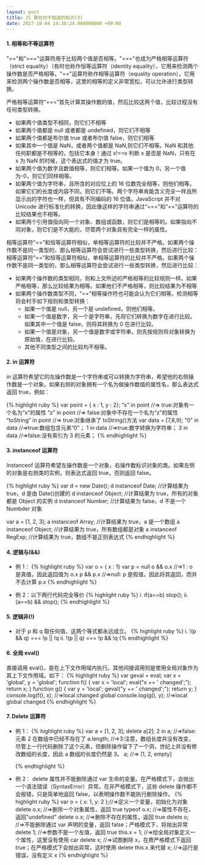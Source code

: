 ```yaml
---
layout: post
title: JS 那些你不知道的知识(3)
date: 2017-10-04 14:36:24.000000000 +09:00
---
```


#### 1. 相等和不等运算符

"=="和"==="运算符用于比较两个值是否相等。"==="也成为严格相等运算符（strict equality）（有时也称作恒等运算符（identity equality），它用来检测两个操作数是否严格相等。"=="运算符称作相等运算符（equality operation），它用来检测两个操作数是否相等，这里的相等的定义非常宽松，可以允许进行类型转换。

严格相等运算符“===”首先计算其操作数的值，然后比较这两个值，比较过程没有任何类型转换。

- 如果两个值类型不相同，则它们不相等
- 如果两个值都是 null 或者都是 undefined，则它们不相等
- 如果两个值都是布尔值 true 或者布尔值 false，则它们相等
- 如果其中一个值是 NaN，或者两个值都是 NaN,则它们不相等。NaN 和其他任何职都是不相等的，包括它本身！通过 x!==x 判断 x 是否是 NaN，只有在 x 为 NaN 的时候，这个表达式的值才为 true。
- 如果两个值为数字且数值相等，则它们相等。如果一个值为 0，另一个值为-0，则它们同样相等。
- 如果两个值为字符串，且所含的对应位上的 16 位数完全相等，则他们相等。如果它们的长度或内容不同，则它们不等。两个字符串肯能含义完全一样且所显示出的字符也一样，但具有不同编码的 16 位值。JavaScript 并不对 Unicode 进行标准化的转换，因此像这样的字符串通过“===”和“==”运算符的比较结果也不相等。
- 如果两个引用值指向同一个对象、数组或函数，则它们是相等的。如果指向不同对象，则它们是不大能的，尽管两个对象具有完全一样的属性。

相等运算符“==”和恒等运算符相似，单相等运算符的比较并不严格。如果两个操作数不是同一类型的，那么相等运算符会尝试进行一些类型转换，然后进行比较：
相等运算符“==”和恒等运算符相似，单相等运算符的比较并不严格。如果两个操作数不是同一类型的，那么相等运算符会尝试进行一些类型转换，然后进行比较：

- 如果两个操作数的类型相同，则和上文所述的严格相等的比较规则一样。如果严格相等，那么比较结果为相等。如果他们不严格相等，则比较结果为不相等
- 如果两个操作数类型不同，“==”相等操作符也可能会认为它们相等。检测相等将会村手如下规则和类型转换：
  - 如果一个值是 null，另一个是 undefined，则他们相等。
  - 如果一个值是数字，另一个是字符串，先将它们转换为数字在进行比较。如果其中一个值是 false，则将其转换为 0 在进行比较。
  - 如果一个值是对象，另一个值是数字或字符串，则先按规则将对象转换为原始值，在进行比较。
  - 其他不同类型之间的比较均不相等。

#### 2. in 运算符

in 运算符希望它的左操作数是一个字符串或可以转换为字符串，希望他的右侧操作数是一个对象。如果右侧的对象拥有一个名为做操作数值的属性名，那么表达式返回 true，例如：

{% highlight ruby %}
var point = { x : 1, y : 2};
“x” in point //=> true:对象有一个名为“x”的属性
“z” in point //=> false:对象中不存在一个名为“z”的属性
“toString” in point //=> true:对象继承了 toString()方法
var data = [7,8,9];
“0” in data //=>true:数组包含元素“0”；
1 in data //=>true:数字转换为字符串；
3 in data //=>false:没有索引为 3 的元素；
{% endhighlight %}

#### 3. instanceof 运算符

Instanceof 运算符希望左操作数是一个对象，右操作数标识对象的类。如果左侧的对象是右侧类的实例，则表达式返回 true，否则返回 false。

{% highlight ruby %}
var d = new Date();
d instanceof Date; //计算结果为 true，d 是由 Date()创建的
d instanceof Object; //计算结果为 true，所有的对象都是 Object 的实例
d instanceof Number; //计算结果为 false，d 不是一个 Numbder 对象

var a = [1, 2, 3];
a instanceof Array; //计算结果为 true，a 是一个数组
a instanceof Object; //计算结果为 true，所有数组都是对象
a instanceof RegExp; //计算结果为 true，数组不是正则表达式
{% endhighlight %}

#### 4. 逻辑与(&&)

- 例 1：
  {% highlight ruby %}
  var o = { x : 1}
  var p = null
  o && o.x //=>1 : o 是真值，因此返回值为 o.x
  p && p.x //=>null: p 是假值，因此将其返回，而并不去计算 p.x
  {% endhighlight %}

- 例 2：以下两行代码完全等价
  {% highlight ruby %}
  i. if(a==b) stop();
  ii. (a==b) && stop();
  {% endhighlight %}

#### 5. 逻辑非(!)

- 对于 p 和 q 取任何值，这两个等式都永远成立。
  {% highlight ruby %}
  i. !(p && q) === !p || !q
  ii. !(p || q) === !p && !q
  {% endhighlight %}

#### 6. 全局 eval()

直接调用 eval()，是在上下文作用域内执行。其他间接调用则是使用全局对象作为其上下文作用域。如下：
{% highlight ruby %}
var geval = eval;
var x = 'global',
y = 'global';
function f() {
var x = 'local';
eval("x += ' changed';");
return x;
}
function g() {
var y = 'local';
geval("y += ' changed';");
return y;
}
console.log(f(), x); //=>local changed global
console.log(g(), y); //=>local global changed
{% endhighlight %}

#### 7. Delete 运算符

- 例 1：
  {% highlight ruby %}
  var a = [1, 2, 3];
  delete a[2];
  2 in a; //=>false: 元素 2 在数组中已经不存在了
  a.length; //=>3:注意，数组长度并没有改变，尽管上一行代码删除了这个元素，但删除操作留下了一个洞，世纪上并没有修改数组的长度，因此 a 数组的长度仍然是 3。
  a; //=> [1, 2, empty]

  {% endhighlight %}

- 例 2： delete 属性并不能删除通过 var 生命的变量。在严格模式下，会抛出一个语法错误（SyntaxError）异常。在非严格模式下，这些 delete 操作都不会报错，只是简单地返回 false，以表明操作数不能执行删除操作。
  {% highlight ruby %}
  var o = { x: 1, y: 2 };//=>定义一个变量，初始化为对象
  delete o.x; //=>删除一个对象属性，返回 true
  typeof o.x; //=>属性不存在，返回"undefined"
  delete o.x; //=>删除不存在的属性，返回 true
  delete o; //=>不能删除通过 var 声明的变量，返回 false；严格模式下，将抛出异常
  delete 1; //=>参数不是一个左值，返回 true
  this.x = 1; //=>给全局对象定义一个属性，这里没有使用 car
  delete x; //=>试图删除 x，在费严格模式下返回 true；在严格模式下会抛出异常，这时使用 delete this.x 来代替
  x; //=>运行是错误，没有定义 x
  {% endhighlight %}
